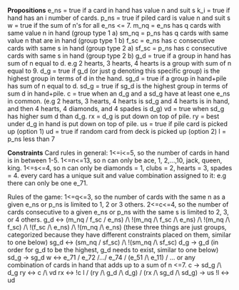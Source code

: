 __Propositions__
e_ns = true if a card in hand has value n and suit s
k_i = true if hand has an i number of cards.
p_ns = true if piled card is value n and suit s
w = true if the sum of n's for all e_ns <= 7.
m_nq = e_ns has q cards with same value n in hand (group type 1 a)
sm_nq = p_ns has q cards with same value n that are in hand (group type 1 b)
f_sc = e_ns has c consecutive cards with same s in hand (group type 2 a)
sf_sc = p_ns has c consecutive cards with same s in hand (group type 2 b)
g_d = true if a group in hand has sum of n equal to d. e.g 2 hearts, 3 hearts, 4 hearts is a group with sum of n equal to 9.
d_g = true if g_d (or just g denoting this specific group) is the highest group in terms of d in the hand.
sg_d = true if a group in hand+pile has sum of n equal to d. 
sd_g = true if sg_d is the highest group in terms of sum d in hand+pile.
c = true when an d_g and a sd_g have at least one e_ns in common. 
(e.g 2 hearts, 3 hearts, 4 hearts is sd_g and 4 hearts is in hand, and then 4 hearts, 4 diamonds, and 4 spades is d_g)
vd = true when sd_g has higher sum d than d_g.
rx = d_g is put down on top of pile.
ry = best under d_g in hand is put down on top of pile.
us = true if pile card is picked up (option 1)
ud = true if random card from deck is picked up (option 2)
l = p_ns less than 7

__Constraints__ 
Card rules in general:
1<=i<=5, so the number of cards in hand is in between 1-5.
1<=n<=13, so n can only be ace, 1, 2,...,10, jack, queen, king.
1<=s<=4, so n can only be diamonds = 1, clubs = 2, hearts = 3, spades = 4.
every card has a unique suit and value combination assigned to it: e.g there can only be one e_71.

Rules of the game:
1<=q<=3, so the number of cards with the same n as a given e_ns or p_ns is limited to 1, 2 or 3 others.
2<=c<=4, so the number of cards consecutive to a given e_ns or p_ns with the same s is limited to 2, 3, or 4 others.
g_d <-> (m_nq \/ f_sc \/ e_ns) /\ !(m_nq /\ f_sc /\ e_ns) /\ !(m_nq /\ f_sc) /\ !(f_sc /\ e_ns)  /\ !(m_nq /\ e_ns) (these three things are just groups, categorized because they have different constraints placed on them, similar to one below)
sg_d <-> (sm_nq \/ sf_sc) /\ !(sm_nq /\ sf_sc)
d_g -> g_d (in order for g_d to be the highest, g_d needs to exist, similar to one below)
sd_g -> sg_d
w <-> e_71 \/ e_72 \/...\/ e_74 \/ (e_51 /\ e_11) \/ ... or any combination of cards in hand that adds up to a sum of n <=7.
c -> sd_g /\ d_g
ry <-> c /\ vd
rx <-> !c
l \/ (ry /\ g_d /\ d_g) \/ (rx /\ sg_d /\ sd_g) -> us 
!l <-> ud
